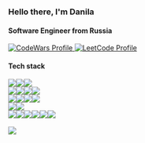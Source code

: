 <article>
  <h3>Hello there, I'm Danila</h3>
  <h4>Software Engineer from Russia</h4>
  <a href="https://www.codewars.com/users/FrostFree">
     <img title="CodeWars Profile"
          src="https://www.codewars.com/users/FrostFree/badges/small" />
  </a>
  <a href="https://leetcode.com/Fr0stFree/">
     <img title="LeetCode Profile"
          src="https://img.shields.io/badge/dynamic/json?style=social&labelColor=black&color=%23ffa116&label=LeetCode&query=solved&url=https%3A%2F%2Fleetcode-badge.vercel.app%2Fapi%2Fusers%2FFr0stFree&logo=leetcode&logoColor=yellow" />
  </a>
</article>

<article>
  <h4>Tech stack</h4>
  <div style="display: flex">
    <a href="https://www.python.org/">
      <img src="https://img.shields.io/badge/python-3670A0?style=for-the-badge&logo=python&logoColor=ffdd54" />
    </a>
    <a href="">
      <img src="https://img.shields.io/badge/shell_script-%23121011.svg?style=for-the-badge&logo=gnu-bash&logoColor=white" />
    </a>
    <a href="https://developer.mozilla.org/en-US/docs/Web/JavaScript">
      <img src="https://img.shields.io/badge/javascript-%23323330.svg?style=for-the-badge&logo=javascript&logoColor=%23F7DF1E" />
    </a>
  </div>
  <div style="display: flex">
    <a href="https://fastapi.tiangolo.com/">
      <img src="https://img.shields.io/badge/FastAPI-005571?style=for-the-badge&logo=fastapi" />
    </a>
    <a href="https://www.djangoproject.com/">
      <img src="https://img.shields.io/badge/Django-092E20?style=for-the-badge&logo=django&logoColor=green" />
    </a>
    <a href="https://react.dev/">
      <img src="https://img.shields.io/badge/react-%2320232a.svg?style=for-the-badge&logo=react&logoColor=%2361DAFB" />
    </a>
    <a href="https://nodejs.org/en">
      <img src="https://img.shields.io/badge/node.js-6DA55F?style=for-the-badge&logo=node.js&logoColor=white" />
    </a>
  </div>
  <div style="display: flex">
    <a href="https://www.postgresql.org/">
      <img src="https://img.shields.io/badge/postgres-%23316192.svg?style=for-the-badge&logo=postgresql&logoColor=white" />
    </a>
    <a href="https://www.mongodb.com/">
      <img src="https://img.shields.io/badge/MongoDB-%234ea94b.svg?style=for-the-badge&logo=mongodb&logoColor=white" />
    </a>
    <a href="https://redis.io/">
      <img src="https://img.shields.io/badge/redis-%23DD0031.svg?style=for-the-badge&logo=redis&logoColor=white" />
    </a>
    <a href="https://www.elastic.co/elasticsearch/">
      <img src="https://img.shields.io/badge/-ElasticSearch-005571?style=for-the-badge&logo=elasticsearch" />
    </a>
  </div>
  <div style="display: flex">
    <a href="https://www.rabbitmq.com/">
      <img src="https://img.shields.io/badge/Rabbitmq-FF6600?style=for-the-badge&logo=rabbitmq&logoColor=white" />
    </a>
    <a href="https://kafka.apache.org/">
       <img src="https://img.shields.io/badge/Apache%20Kafka-000?style=for-the-badge&logo=apachekafka" />
    </a>
  </div>

  <div style="display: flex">
    <a href="https://www.docker.com/">
      <img src="https://img.shields.io/badge/docker-%230db7ed.svg?style=for-the-badge&logo=docker&logoColor=white" />
    </a>
    <a href="">
      <img src="https://img.shields.io/badge/kubernetes-%23326ce5.svg?style=for-the-badge&logo=kubernetes&logoColor=white" />
    </a>
    <a href="">
      <img src="https://img.shields.io/badge/jenkins-%232C5263.svg?style=for-the-badge&logo=jenkins&logoColor=white" />
    </a>
    <a href="">
      <img src="https://img.shields.io/badge/ansible-%231A1918.svg?style=for-the-badge&logo=ansible&logoColor=white" />
    </a>
    <a href="https://www.nginx.com/">
      <img src="https://img.shields.io/badge/nginx-%23009639.svg?style=for-the-badge&logo=nginx&logoColor=white" />
    </a>
    <a href="https://cloud.yandex.com/en-ru">
       <img src="https://img.shields.io/badge/Yandex.Cloud-FC3F1D?&style=for-the-badge&logoColor=white&logo=googlecloud" />
    </a>
  </div>
</article>

<br>
<article>
  <img src="https://github-readme-stats.vercel.app/api/top-langs/?username=fr0stfree&theme=blue-green" />
</article>
